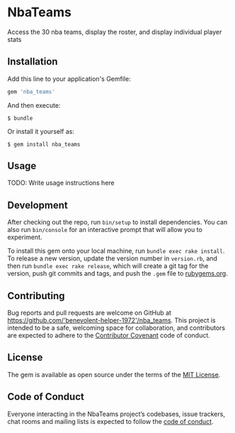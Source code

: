 # NbaTeams
 Access the 30 nba teams, display the roster, and display individual player stats

## Installation

Add this line to your application's Gemfile:

```ruby
gem 'nba_teams'
```

And then execute:

    $ bundle

Or install it yourself as:

    $ gem install nba_teams

## Usage

TODO: Write usage instructions here

## Development

After checking out the repo, run `bin/setup` to install dependencies. You can also run `bin/console` for an interactive prompt that will allow you to experiment.

To install this gem onto your local machine, run `bundle exec rake install`. To release a new version, update the version number in `version.rb`, and then run `bundle exec rake release`, which will create a git tag for the version, push git commits and tags, and push the `.gem` file to [rubygems.org](https://rubygems.org).

## Contributing

Bug reports and pull requests are welcome on GitHub at https://github.com/'benevolent-helper-1972'/nba_teams. This project is intended to be a safe, welcoming space for collaboration, and contributors are expected to adhere to the [Contributor Covenant](http://contributor-covenant.org) code of conduct.

## License

The gem is available as open source under the terms of the [MIT License](https://opensource.org/licenses/MIT).

## Code of Conduct

Everyone interacting in the NbaTeams project’s codebases, issue trackers, chat rooms and mailing lists is expected to follow the [code of conduct](https://github.com/'benevolent-helper-1972'/nba_teams/blob/master/CODE_OF_CONDUCT.md).
